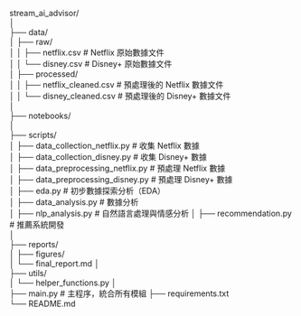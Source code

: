 stream_ai_advisor/  
│   
├── data/   
│   ├── raw/    
│   │   ├── netflix.csv       # Netflix 原始數據文件    
│   │   └── disney.csv        # Disney+ 原始數據文件    
│   ├── processed/  
│   │   ├── netflix_cleaned.csv  # 預處理後的 Netflix 數據文件  
│   │   └── disney_cleaned.csv   # 預處理後的 Disney+ 數據文件  
│   
├── notebooks/  
│   
├── scripts/    
│   ├── data_collection_netflix.py     # 收集 Netflix 數據  
│   ├── data_collection_disney.py      # 收集 Disney+ 數據  
│   ├── data_preprocessing_netflix.py  # 預處理 Netflix 數據    
│   ├── data_preprocessing_disney.py   # 預處理 Disney+ 數據    
│   ├── eda.py                         # 初步數據探索分析（EDA）    
│   ├── data_analysis.py               # 數據分析   
│   ├── nlp_analysis.py                # 自然語言處理與情感分析 
│   ├── recommendation.py              # 推薦系統開發   
│   
├── reports/    
│   ├── figures/    
│   └── final_report.md 
│   
├── utils/  
│   └── helper_functions.py 
│   
├── main.py  # 主程序，統合所有模組 
├── requirements.txt    
└── README.md   
